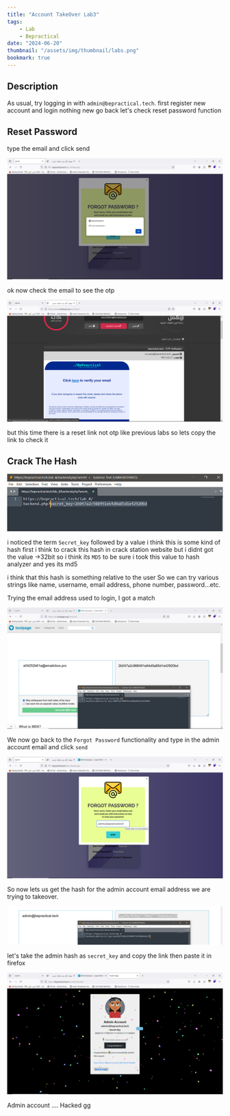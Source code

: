 ```yaml
---
title: "Account TakeOver Lab3"
tags:
    - Lab
    - Bepractical
date: "2024-06-20"
thumbnail: "/assets/img/thumbnail/labs.png"
bookmark: true
---
```

## Description

As usual, try logging in with `admin@bepractical.tech`.
first register new account and login nothing new go back let's check reset password function 

## Reset Password 

type the email and click send 

<img src="/assets/img/bepractical/lab4/1.png" alt="reset password">

ok now check the email to see the otp 

<img src="/assets/img/bepractical/lab4/2.png" alt="reset link">

but this time there is a reset link not otp like previous labs so lets copy the link to check it 

## Crack The Hash

<img src="/assets/img/bepractical/lab4/3.png" alt="link">

i noticed the term `Secret_key` followed by a value i think this is some kind of hash 
first i think to crack this hash in crack station website but i didnt got the value 
->32bit so i think its `MD5` to be sure i took this value to hash analyzer and yes its md5 

i think that this hash is something relative to the user So we can try various strings like name, username, email address, phone number, password…etc.

Trying the email address used to login, I got a match

<img src="/assets/img/bepractical/lab4/4.png" alt="hash match">

We now go back to the `Forgot Password` functionality and type in the admin account email and click `send`

<img src="/assets/img/bepractical/lab4/5.png" alt="reset admin">

So now lets us get the hash for the admin account email address we are trying to takeover.

<img src="/assets/img/bepractical/lab4/6.png" alt="admin hash">

let's take the admin hash as `secret_key` and copy the link then paste it in firefox 

<img src="/assets/img/bepractical/lab4/7.png" alt="admingg">

Admin account .... Hacked gg



